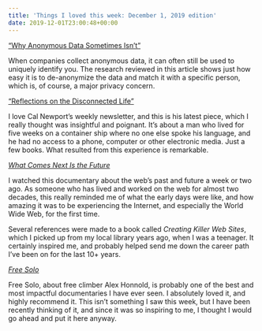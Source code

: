 ```yaml
---
title: 'Things I loved this week: December 1, 2019 edition'
date: 2019-12-01T23:00:48+00:00
---
```

[“Why Anonymous Data Sometimes Isn’t”][1]

When companies collect anonymous data, it can often still be used to uniquely identify you. The research reviewed in this article shows just how easy it is to de-anonymize the data and match it with a specific person, which is, of course, a major privacy concern.

[“Reflections on the Disconnected Life”][2]

I love Cal Newport’s weekly newsletter, and this is his latest piece, which I really thought was insightful and poignant. It’s about a man who lived for five weeks on a container ship where no one else spoke his language, and he had no access to a phone, computer or other electronic media. Just a few books. What resulted from this experience is remarkable.

_[What Comes Next Is the Future][3]_

I watched this documentary about the web’s past and future a week or two ago. As someone who has lived and worked on the web for almost two decades, this really reminded me of what the early days were like, and how amazing it was to be experiencing the Internet, and especially the World Wide Web, for the first time.

Several references were made to a book called _Creating Killer Web Sites_, which I picked up from my local library years ago, when I was a teenager. It certainly inspired me, and probably helped send me down the career path I’ve been on for the last 10+ years.

[_Free Solo_][4]

Free Solo, about free climber Alex Honnold, is probably one of the best and most impactful documentaries I have ever seen. I absolutely loved it, and highly recommend it. This isn’t something I saw this week, but I have been recently thinking of it, and since it was so inspiring to me, I thought I would go ahead and put it here anyway.

 [1]: https://www.wired.com/2007/12/why-anonymous-data-sometimes-isnt/
 [2]: https://www.calnewport.com/blog/2019/11/24/reflections-on-the-disconnected-life/?utm_source=feedburner&utm_medium=feed&utm_campaign=Feed%3A+StudyHacks+%28Study+Hacks%29
 [3]: http://www.futureisnext.com/
 [4]: https://www.youtube.com/watch?v=urRVZ4SW7WU&app=desktop